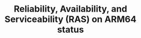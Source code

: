 ---
categories:
- bkk19
description: introduce the RAS architecture on AArch64, based on the ARMv8 RAS extensions,
  SDEI, MM Secure Patition and APEI, Sharing the latest update of the development.
image:
  featured: 'true'
  path: /assets/images/featured-images/bkk19/BKK19-116.png
session_attendee_num: '42'
session_id: BKK19-116
session_room: 'Keynote Room (World Ballroom BC) '
session_slot:
  end_time: '2019-04-01 15:55:00'
  start_time: '2019-04-01 15:30:00'
session_speakers:
- speaker_bio: Enterprise Linux developer with industry/server experience in Linux
    kernel, driver ,BSP, system porting development, LAVA(Linaro Automation and Validation
    Architecture) and testing with LMP. Also expert in Firmware (U-boot/arm-trusted-firmware/UEFI/ACPI)
    and Linux kernel development.<br /> Currently studying Linux kernel and drive
    mechanism, Fedora/RHEL on ARM64, GRUB, UEFI, ACPI and continuously enriching my
    knowledge of Linux on Server, especially RAS(Reliability, Availability, Serviceability)/APEI.<br
    /> Im also interested in IoT, RISC-V, drone, Bluetooth/BLE, WiFi, Security/Encryption
    and OSS projects.
  speaker_company: Red Hat Software (Beijing) Co.,Ltd.
  speaker_image: /assets/images/speakers/bkk19/wei-fu.jpg
  speaker_location: China
  speaker_name: Wei Fu
  speaker_position: Senior Software Engineer
  speaker_username: wefu
session_track: Data Center
tag: session
tags:
- Data Center
title: Reliability, Availability, and Serviceability (RAS) on ARM64 status
---